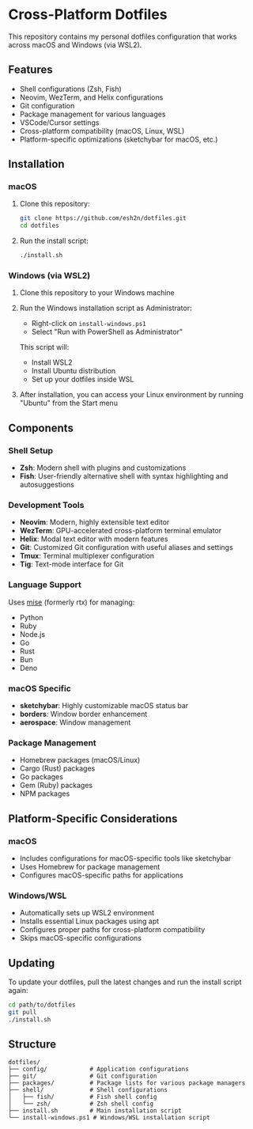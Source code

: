 # Cross-Platform Dotfiles

This repository contains my personal dotfiles configuration that works across macOS and Windows (via WSL2).

## Features

- Shell configurations (Zsh, Fish)
- Neovim, WezTerm, and Helix configurations
- Git configuration
- Package management for various languages
- VSCode/Cursor settings
- Cross-platform compatibility (macOS, Linux, WSL)
- Platform-specific optimizations (sketchybar for macOS, etc.)

## Installation

### macOS

1. Clone this repository:
   ```bash
   git clone https://github.com/esh2n/dotfiles.git
   cd dotfiles
   ```

2. Run the install script:
   ```bash
   ./install.sh
   ```

### Windows (via WSL2)

1. Clone this repository to your Windows machine

2. Run the Windows installation script as Administrator:
   - Right-click on `install-windows.ps1`
   - Select "Run with PowerShell as Administrator"
   
   This script will:
   - Install WSL2
   - Install Ubuntu distribution
   - Set up your dotfiles inside WSL

3. After installation, you can access your Linux environment by running "Ubuntu" from the Start menu

## Components

### Shell Setup

- **Zsh**: Modern shell with plugins and customizations
- **Fish**: User-friendly alternative shell with syntax highlighting and autosuggestions

### Development Tools

- **Neovim**: Modern, highly extensible text editor
- **WezTerm**: GPU-accelerated cross-platform terminal emulator
- **Helix**: Modal text editor with modern features
- **Git**: Customized Git configuration with useful aliases and settings
- **Tmux**: Terminal multiplexer configuration
- **Tig**: Text-mode interface for Git

### Language Support

Uses [mise](https://github.com/jdx/mise) (formerly rtx) for managing:
- Python
- Ruby
- Node.js
- Go
- Rust
- Bun
- Deno

### macOS Specific

- **sketchybar**: Highly customizable macOS status bar
- **borders**: Window border enhancement
- **aerospace**: Window management

### Package Management

- Homebrew packages (macOS/Linux)
- Cargo (Rust) packages
- Go packages
- Gem (Ruby) packages
- NPM packages

## Platform-Specific Considerations

### macOS

- Includes configurations for macOS-specific tools like sketchybar
- Uses Homebrew for package management
- Configures macOS-specific paths for applications

### Windows/WSL

- Automatically sets up WSL2 environment
- Installs essential Linux packages using apt
- Configures proper paths for cross-platform compatibility
- Skips macOS-specific configurations

## Updating

To update your dotfiles, pull the latest changes and run the install script again:

```bash
cd path/to/dotfiles
git pull
./install.sh
```

## Structure

```
dotfiles/
├── config/            # Application configurations
├── git/               # Git configuration
├── packages/          # Package lists for various package managers
├── shell/             # Shell configurations
│   ├── fish/          # Fish shell config
│   └── zsh/           # Zsh shell config
├── install.sh         # Main installation script
└── install-windows.ps1 # Windows/WSL installation script
